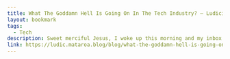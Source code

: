 ```yaml
---
title: What The Goddamn Hell Is Going On In The Tech Industry? — Ludicity
layout: bookmark
tags:
  - Tech
description: Sweet merciful Jesus, I woke up this morning and my inbox was flooded with horrific stories about how employers treat people. I knew things were fucked, but this was so much worse than I imagined, and that's not even getting into the comments on Hackernews. I am going to dig into some of those emails, but first...
link: https://ludic.mataroa.blog/blog/what-the-goddamn-hell-is-going-on-in-the-tech-industry/
---
```


